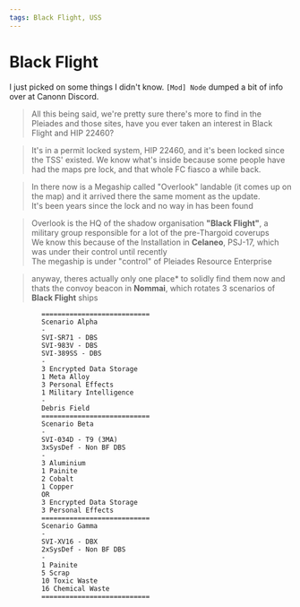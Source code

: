 ```yaml
---
tags: Black Flight, USS
---
```


# Black Flight
I just picked on some things I didn't know. `[Mod] Node` dumped a bit of info over at Canonn Discord.  

> All this being said, we're pretty sure there's more to find in the Pleiades and those sites, have you ever taken an interest in Black Flight and HIP 22460?  

> It's in a permit locked system, HIP 22460, and it's been locked since the TSS' existed. We know what's inside because some people have had the maps pre lock, and that whole FC fiasco a while back.  

> In there now is a Megaship called "Overlook" landable (it comes up on the map) and it arrived there the same moment as the update.  
It's been years since the lock and no way in has been found  

> Overlook is the HQ of the shadow organisation **"Black Flight"**, a military group responsible for a lot of the pre-Thargoid coverups  
We know this because of the Installation in **Celaneo**, PSJ-17, which was under their control until recently  
The megaship is under "control" of Pleiades Resource Enterprise  

> anyway, theres actually only one place* to solidly find them now
and thats the convoy beacon in **Nommai**, which rotates 3 scenarios of **Black Flight** ships  

```
        ===========================
        Scenario Alpha
        -
        SVI-SR71 - DBS
        SVI-983V - DBS
        SVI-389SS - DBS
        -
        3 Encrypted Data Storage
        1 Meta Alloy
        3 Personal Effects
        1 Military Intelligence
        -
        Debris Field
        ===========================
        Scenario Beta
        -
        SVI-034D - T9 (3MA)
        3xSysDef - Non BF DBS
        -
        3 Aluminium
        1 Painite
        2 Cobalt
        1 Copper
        OR
        3 Encrypted Data Storage
        3 Personal Effects
        ===========================
        Scenario Gamma
        -
        SVI-XV16 - DBX
        2xSysDef - Non BF DBS
        -
        1 Painite
        5 Scrap
        10 Toxic Waste
        16 Chemical Waste
        ===========================
```
